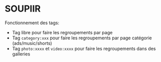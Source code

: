 # SOUPIIR

Fonctionnement des tags:

* Tag libre pour faire les regroupements par page
* Tag `category:xxx` pour faire les regroupements par page catégorie (ads/music/shorts)
* Tag `photo:xxxx` et `video:xxxx` pour faire les regroupements dans des galleries